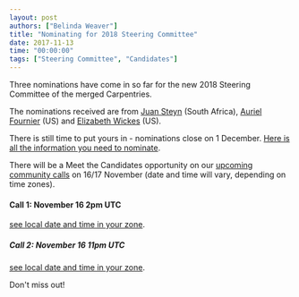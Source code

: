 ```yaml
---
layout: post
authors: ["Belinda Weaver"]
title: "Nominating for 2018 Steering Committee"
date: 2017-11-13
time: "00:00:00"
tags: ["Steering Committee", "Candidates"]
---
```


Three nominations have come in so far for the new 2018 Steering Committee of the merged Carpentries.

The nominations received are from [Juan Steyn](https://software-carpentry.org/blog/2017/11/2018-election-juan-steyn.html) (South Africa), 
[Auriel Fournier](https://software-carpentry.org/blog/2017/11/2018-sc-election-fournier.html) (US) 
and [Elizabeth Wickes](https://software-carpentry.org/blog/2017/11/election-wickes.html) (US).

There is still time to put yours in - nominations close on 1 December. 
[Here is all the information you need to nominate](http://www.datacarpentry.org/blog/call-for-candidates-joint-board/).

There will be a Meet the Candidates opportunity on 
our [upcoming community calls](http://pad.software-carpentry.org/community-call-2017-11-16) on 
16/17 November (date and time will vary, depending on time zones).

#### Call 1: November 16 2pm UTC 
[see local date and time in your zone](https://www.timeanddate.com/worldclock/fixedtime.html?msg=November+Community+Call&iso=20171116T14&ah=1).

##### Call 2: November 16 11pm UTC
[see local date and time in your zone](https://www.timeanddate.com/worldclock/fixedtime.html?msg=November+Community+Call&iso=20171116T23&ah=1).

Don't miss out!
